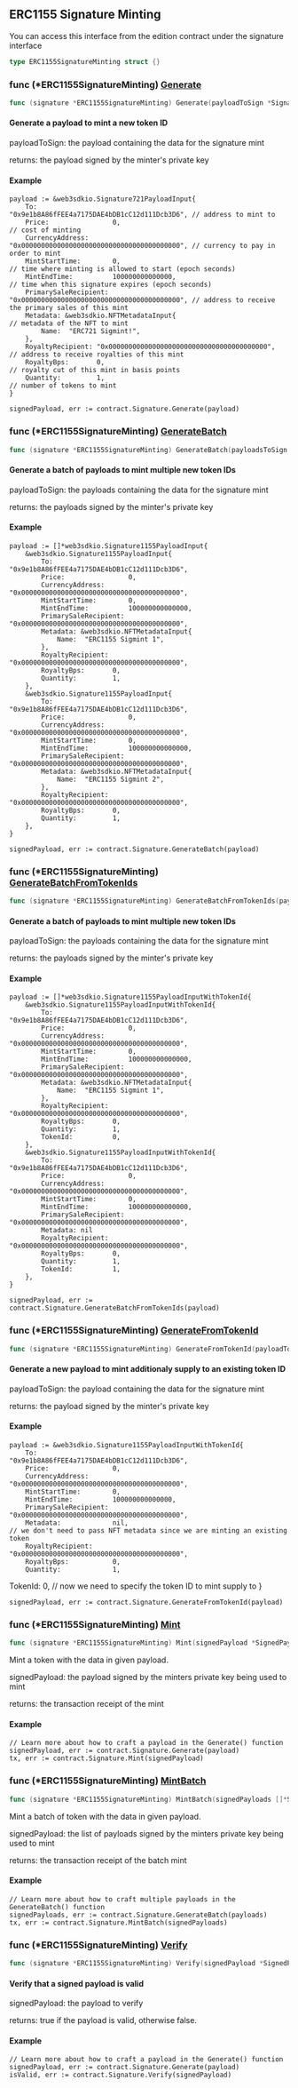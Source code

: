 
## ERC1155 Signature Minting

You can access this interface from the edition contract under the signature interface

```go
type ERC1155SignatureMinting struct {}
```

### func \(\*ERC1155SignatureMinting\) [Generate](<https://github.com/web3sdkio/go-sdk/blob/main/web3sdkio/erc1155_signature_minting.go#L176>)

```go
func (signature *ERC1155SignatureMinting) Generate(payloadToSign *Signature1155PayloadInput) (*SignedPayload1155, error)
```

#### Generate a payload to mint a new token ID

payloadToSign: the payload containing the data for the signature mint

returns: the payload signed by the minter's private key

#### Example

```
payload := &web3sdkio.Signature721PayloadInput{
	To:                   "0x9e1b8A86fFEE4a7175DAE4bDB1cC12d111Dcb3D6", // address to mint to
	Price:                0,                                            // cost of minting
	CurrencyAddress:      "0x0000000000000000000000000000000000000000", // currency to pay in order to mint
	MintStartTime:        0,                                            // time where minting is allowed to start (epoch seconds)
	MintEndTime:          100000000000000,                              // time when this signature expires (epoch seconds)
	PrimarySaleRecipient: "0x0000000000000000000000000000000000000000", // address to receive the primary sales of this mint
	Metadata: &web3sdkio.NFTMetadataInput{																// metadata of the NFT to mint
 		Name:  "ERC721 Sigmint!",
	},
	RoyaltyRecipient: "0x0000000000000000000000000000000000000000",     // address to receive royalties of this mint
	RoyaltyBps:       0,                                                // royalty cut of this mint in basis points
	Quantity:         1,   																					    // number of tokens to mint
}

signedPayload, err := contract.Signature.Generate(payload)
```

### func \(\*ERC1155SignatureMinting\) [GenerateBatch](<https://github.com/web3sdkio/go-sdk/blob/main/web3sdkio/erc1155_signature_minting.go#L271>)

```go
func (signature *ERC1155SignatureMinting) GenerateBatch(payloadsToSign []*Signature1155PayloadInput) ([]*SignedPayload1155, error)
```

#### Generate a batch of payloads to mint multiple new token IDs

payloadToSign: the payloads containing the data for the signature mint

returns: the payloads signed by the minter's private key

#### Example

```
payload := []*web3sdkio.Signature1155PayloadInput{
	&web3sdkio.Signature1155PayloadInput{
		To:                   "0x9e1b8A86fFEE4a7175DAE4bDB1cC12d111Dcb3D6",
		Price:                0,
		CurrencyAddress:      "0x0000000000000000000000000000000000000000",
		MintStartTime:        0,
		MintEndTime:          100000000000000,
		PrimarySaleRecipient: "0x0000000000000000000000000000000000000000",
		Metadata: &web3sdkio.NFTMetadataInput{
 			Name:  "ERC1155 Sigmint 1",
		},
		RoyaltyRecipient: "0x0000000000000000000000000000000000000000",
		RoyaltyBps:       0,
		Quantity:         1,
	},
	&web3sdkio.Signature1155PayloadInput{
		To:                   "0x9e1b8A86fFEE4a7175DAE4bDB1cC12d111Dcb3D6",
		Price:                0,
		CurrencyAddress:      "0x0000000000000000000000000000000000000000",
		MintStartTime:        0,
		MintEndTime:          100000000000000,
		PrimarySaleRecipient: "0x0000000000000000000000000000000000000000",
		Metadata: &web3sdkio.NFTMetadataInput{
 			Name:  "ERC1155 Sigmint 2",
		},
		RoyaltyRecipient: "0x0000000000000000000000000000000000000000",
		RoyaltyBps:       0,
		Quantity:         1,
	},
}

signedPayload, err := contract.Signature.GenerateBatch(payload)
```

### func \(\*ERC1155SignatureMinting\) [GenerateBatchFromTokenIds](<https://github.com/web3sdkio/go-sdk/blob/main/web3sdkio/erc1155_signature_minting.go#L338>)

```go
func (signature *ERC1155SignatureMinting) GenerateBatchFromTokenIds(payloadsToSign []*Signature1155PayloadInputWithTokenId) ([]*SignedPayload1155, error)
```

#### Generate a batch of payloads to mint multiple new token IDs

payloadToSign: the payloads containing the data for the signature mint

returns: the payloads signed by the minter's private key

#### Example

```
payload := []*web3sdkio.Signature1155PayloadInputWithTokenId{
	&web3sdkio.Signature1155PayloadInputWithTokenId{
		To:                   "0x9e1b8A86fFEE4a7175DAE4bDB1cC12d111Dcb3D6",
		Price:                0,
		CurrencyAddress:      "0x0000000000000000000000000000000000000000",
		MintStartTime:        0,
		MintEndTime:          100000000000000,
		PrimarySaleRecipient: "0x0000000000000000000000000000000000000000",
		Metadata: &web3sdkio.NFTMetadataInput{
 			Name:  "ERC1155 Sigmint 1",
		},
		RoyaltyRecipient: "0x0000000000000000000000000000000000000000",
		RoyaltyBps:       0,
		Quantity:         1,
		TokenId:          0,
	},
	&web3sdkio.Signature1155PayloadInputWithTokenId{
		To:                   "0x9e1b8A86fFEE4a7175DAE4bDB1cC12d111Dcb3D6",
		Price:                0,
		CurrencyAddress:      "0x0000000000000000000000000000000000000000",
		MintStartTime:        0,
		MintEndTime:          100000000000000,
		PrimarySaleRecipient: "0x0000000000000000000000000000000000000000",
		Metadata: nil
		RoyaltyRecipient: "0x0000000000000000000000000000000000000000",
		RoyaltyBps:       0,
		Quantity:         1,
		TokenId:          1,
	},
}

signedPayload, err := contract.Signature.GenerateBatchFromTokenIds(payload)
```

### func \(\*ERC1155SignatureMinting\) [GenerateFromTokenId](<https://github.com/web3sdkio/go-sdk/blob/main/web3sdkio/erc1155_signature_minting.go#L222>)

```go
func (signature *ERC1155SignatureMinting) GenerateFromTokenId(payloadToSign *Signature1155PayloadInputWithTokenId) (*SignedPayload1155, error)
```

#### Generate a new payload to mint additionaly supply to an existing token ID

payloadToSign: the payload containing the data for the signature mint

returns: the payload signed by the minter's private key

#### Example

```
payload := &web3sdkio.Signature1155PayloadInputWithTokenId{
	To:                   "0x9e1b8A86fFEE4a7175DAE4bDB1cC12d111Dcb3D6",
	Price:                0,
	CurrencyAddress:      "0x0000000000000000000000000000000000000000",
	MintStartTime:        0,
	MintEndTime:          100000000000000,
	PrimarySaleRecipient: "0x0000000000000000000000000000000000000000",
	Metadata:             nil,                                          // we don't need to pass NFT metadata since we are minting an existing token
	RoyaltyRecipient:     "0x0000000000000000000000000000000000000000",
	RoyaltyBps:           0,
	Quantity:             1,
```

TokenId:              0,                                            // now we need to specify the token ID to mint supply to \}

```
signedPayload, err := contract.Signature.GenerateFromTokenId(payload)
```

### func \(\*ERC1155SignatureMinting\) [Mint](<https://github.com/web3sdkio/go-sdk/blob/main/web3sdkio/erc1155_signature_minting.go#L51>)

```go
func (signature *ERC1155SignatureMinting) Mint(signedPayload *SignedPayload1155) (*types.Transaction, error)
```

Mint a token with the data in given payload\.

signedPayload: the payload signed by the minters private key being used to mint

returns: the transaction receipt of the mint

#### Example

```
// Learn more about how to craft a payload in the Generate() function
signedPayload, err := contract.Signature.Generate(payload)
tx, err := contract.Signature.Mint(signedPayload)
```

### func \(\*ERC1155SignatureMinting\) [MintBatch](<https://github.com/web3sdkio/go-sdk/blob/main/web3sdkio/erc1155_signature_minting.go#L87>)

```go
func (signature *ERC1155SignatureMinting) MintBatch(signedPayloads []*SignedPayload1155) (*types.Transaction, error)
```

Mint a batch of token with the data in given payload\.

signedPayload: the list of payloads signed by the minters private key being used to mint

returns: the transaction receipt of the batch mint

#### Example

```
// Learn more about how to craft multiple payloads in the GenerateBatch() function
signedPayloads, err := contract.Signature.GenerateBatch(payloads)
tx, err := contract.Signature.MintBatch(signedPayloads)
```

### func \(\*ERC1155SignatureMinting\) [Verify](<https://github.com/web3sdkio/go-sdk/blob/main/web3sdkio/erc1155_signature_minting.go#L139>)

```go
func (signature *ERC1155SignatureMinting) Verify(signedPayload *SignedPayload1155) (bool, error)
```

#### Verify that a signed payload is valid

signedPayload: the payload to verify

returns: true if the payload is valid, otherwise false\.

#### Example

```
// Learn more about how to craft a payload in the Generate() function
signedPayload, err := contract.Signature.Generate(payload)
isValid, err := contract.Signature.Verify(signedPayload)
```

